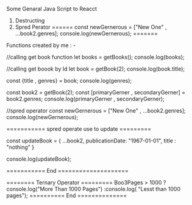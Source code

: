 Some Genaral Java Script to Reacct

1. Destructing
2. Spred Perator
======
const newGernerous = ["New One" , ...book2.genres];
console.log(newGernerous);
=======

Functions created by me : - 

//calling get book function
let books = getBooks();
console.log(books);

//calling get boook by Id
let book = getBook(2);
console.log(book.title);

const {title , genres} = book;
console.log(genres);

const book2 = getBook(2);
const [primaryGerner , secondaryGerner] = book2.genres;
console.log(primaryGerner , secondaryGerner);

//spred operator
const newGernerous = ["New One" , ...book2.genres];
console.log(newGernerous);


=========== spred operate use to update =========

const updateBook = {
  ...book2,
  publicationDate: "1967-01-01",
  title : "nothing"
}

console.log(updateBook);

=========== End ====================

======== Ternary Operator =========
Boo3Pages > 1000 ? console.log("More Than 1000 Pages") :console.log( "Lesst than 1000 pages");
========== End ==============
